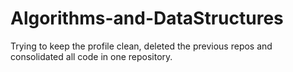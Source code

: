 # Algorithms-and-DataStructures
Trying to keep the profile clean, deleted the previous repos and consolidated all code in one repository. 

